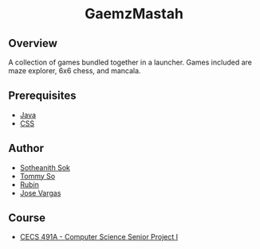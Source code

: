 <h1 align="center" style="border: none">GaemzMastah</h1>

## Overview
A collection of games bundled together in a launcher. Games included are maze explorer, 6x6 chess, and mancala.

## Prerequisites
 - [Java](https://www.oracle.com/java/technologies/javase/javase-jdk8-downloads.html)
 - [CSS](https://www.w3schools.com/css/)
 
## Author
 - [Sotheanith Sok](https://github.com/sotheanith)
 - [Tommy So](https://github.com/tommy8492nd)
 - [Rubin](https://github.com/rub3z)
 - [Jose Vargas](https://github.com/jvargas7130)

## Course
 - [CECS 491A - Computer Science Senior Project I](http://catalog.csulb.edu/preview_course_nopop.php?catoid=5&coid=40089)
